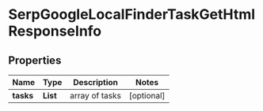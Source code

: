 # SerpGoogleLocalFinderTaskGetHtmlResponseInfo


## Properties

| Name | Type | Description | Notes |
|------------ | ------------- | ------------- | -------------|
**tasks** | **List<SerpGoogleLocalFinderTaskGetHtmlTaskInfo>** | array of tasks |[optional]|
